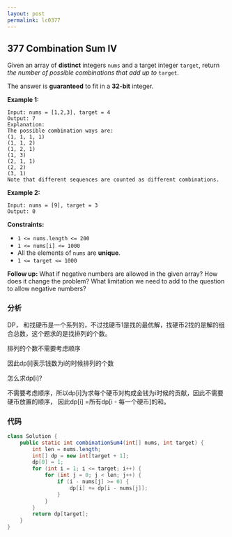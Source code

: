 ```yaml
---
layout: post
permalink: lc0377
---
```


## 377 Combination Sum IV

Given an array of **distinct** integers `nums` and a target integer `target`, return _the number of possible combinations that add up to_ `target`.

The answer is **guaranteed** to fit in a **32-bit** integer.

**Example 1:**

```text
Input: nums = [1,2,3], target = 4
Output: 7
Explanation:
The possible combination ways are:
(1, 1, 1, 1)
(1, 1, 2)
(1, 2, 1)
(1, 3)
(2, 1, 1)
(2, 2)
(3, 1)
Note that different sequences are counted as different combinations.
```

**Example 2:**

```text
Input: nums = [9], target = 3
Output: 0
```

**Constraints:**

* `1 <= nums.length <= 200`
* `1 <= nums[i] <= 1000`
* All the elements of `nums` are **unique**.
* `1 <= target <= 1000`

**Follow up:** What if negative numbers are allowed in the given array? How does it change the problem? What limitation we need to add to the question to allow negative numbers?

### 分析

DP， 和找硬币是一个系列的，不过找硬币1是找的最优解，找硬币2找的是解的组合总数，这个题求的是找排列的个数。

排列的个数不需要考虑顺序

因此dp[i]表示钱数为i的时候排列的个数

怎么求dp[i]?

不需要考虑顺序，所以dp[i]为求每个硬币对构成金钱为i时候的贡献，因此不需要硬币放置的顺序，
因此dp[i] =所有dp[i - 每一个硬币]的和。


### 代码

```java
class Solution {
    public static int combinationSum4(int[] nums, int target) {
        int len = nums.length;
        int[] dp = new int[target + 1];
        dp[0] = 1;
        for (int i = 1; i <= target; i++) {
            for (int j = 0; j < len; j++) {
                if (i - nums[j] >= 0) {
                    dp[i] += dp[i - nums[j]];
                }
            }
        }
        return dp[target];
    }
}
```

